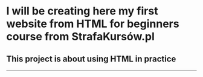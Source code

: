 # I will be creating here my first website from HTML for beginners course from StrafaKursów.pl

## This project is about using HTML in practice  
---

